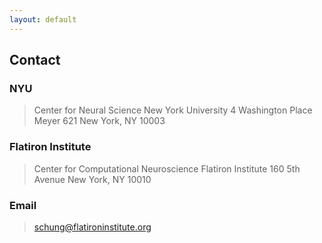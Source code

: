 ```yaml
---
layout: default
---
```


## Contact
   
### NYU                                       
> Center for Neural Science
> New York University
> 4 Washington Place
> Meyer 621
> New York, NY 10003

### Flatiron Institute
> Center for Computational Neuroscience
> Flatiron Institute
> 160 5th Avenue
> New York, NY 10010

### Email
> schung@flatironinstitute.org